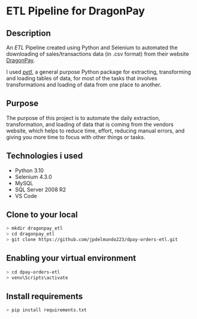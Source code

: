 # ETL Pipeline for DragonPay

## **Description**

An _ETL_ Pipeline created using Python and Selenium to automated the downloading of sales/transactions data (in .csv format) from their website [DragonPay](https://gw.dragonpay.ph/AdminWeb/LoginPage.aspx).

I used [_petl_](https://petl.readthedocs.io/en/stable/), a general purpose Python package for extracting, transforming and loading tables of data, for most of the tasks that involves transformations and loading of data from one place to another.

## **Purpose**

The purpose of this project is to automate the daily extraction, transformation, and loading of data that is coming from the vendors website, which helps to reduce time, effort, reducing manual errors, and giving you more time to focus with other things or tasks.

## **Technologies i used**

- Python 3.10
- Selenium 4.3.0
- MySQL
- SQL Server 2008 R2
- VS Code

## **Clone to your local**

```bash
> mkdir dragonpay_etl
> cd dragonpay_etl
> git clone https://github.com/jpdelmundo223/dpay-orders-etl.git
```

## **Enabling your virtual environment**

```bash
> cd dpay-orders-etl
> venv\Scripts\activate
```

## **Install requirements**

```python
> pip install requirements.txt
```
